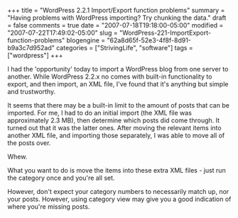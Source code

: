+++
title = "WordPress 2.2.1 Import/Export function problems"
summary = "Having problems with WordPress importing? Try chunking the data."
draft = false
comments = true
date = "2007-07-18T19:18:00-05:00"
modified = "2007-07-22T17:49:02-05:00"
slug = "WordPress-221-ImportExport-function-problems"
blogengine = "62a8d65f-52e3-4f8f-8d91-b9a3c7d952ad"
categories = ["StrivingLife", "software"]
tags = ["wordpress"]
+++

<p>
I had the &#39;opportunity&#39; today to import a WordPress blog from one server to another. While WordPress 2.2.x no comes with built-in functionality to export, and then import, an XML file, I&#39;ve found that it&#39;s anything but simple and trustworthy.
</p>
<p>
It seems that there may be a built-in limit to the amount of posts that can be imported. For me, I had to do an initial import (the XML file was approximately 2.3 MB), then determine which posts did come through. It turned out that it was the latter ones. After moving the relevant items into another XML file, and importing those separately, I was able to move all of the posts over.
</p>
<p>
Whew.
</p>
<p>
What you want to do is move the items into these extra XML files - just run the category once and you&#39;re all set.
</p>
<p>
However, don&#39;t expect your category numbers to necessarily match up, nor your posts. However, using category view may give you a good indication of where you&#39;re missing posts. 
</p>

